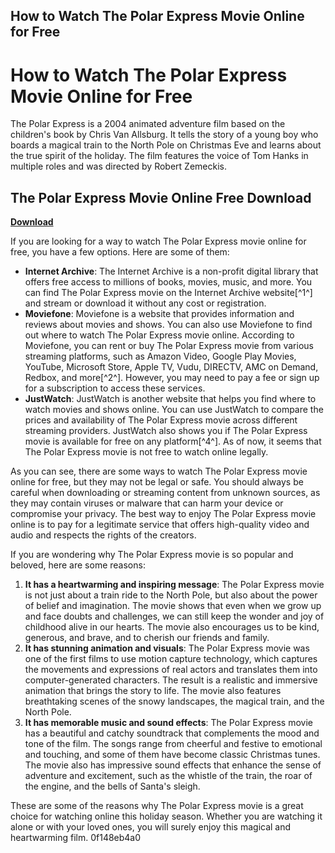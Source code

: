 ## How to Watch The Polar Express Movie Online for Free

  
# How to Watch The Polar Express Movie Online for Free
 
The Polar Express is a 2004 animated adventure film based on the children's book by Chris Van Allsburg. It tells the story of a young boy who boards a magical train to the North Pole on Christmas Eve and learns about the true spirit of the holiday. The film features the voice of Tom Hanks in multiple roles and was directed by Robert Zemeckis.
 
## The Polar Express Movie Online Free Download


[**Download**](https://www.google.com/url?q=https%3A%2F%2Fgeags.com%2F2tL1I8&sa=D&sntz=1&usg=AOvVaw0HlfQRQjlQJGzRSR6_RbEr)

 
If you are looking for a way to watch The Polar Express movie online for free, you have a few options. Here are some of them:
 
- **Internet Archive**: The Internet Archive is a non-profit digital library that offers free access to millions of books, movies, music, and more. You can find The Polar Express movie on the Internet Archive website[^1^] and stream or download it without any cost or registration.
- **Moviefone**: Moviefone is a website that provides information and reviews about movies and shows. You can also use Moviefone to find out where to watch The Polar Express movie online. According to Moviefone, you can rent or buy The Polar Express movie from various streaming platforms, such as Amazon Video, Google Play Movies, YouTube, Microsoft Store, Apple TV, Vudu, DIRECTV, AMC on Demand, Redbox, and more[^2^]. However, you may need to pay a fee or sign up for a subscription to access these services.
- **JustWatch**: JustWatch is another website that helps you find where to watch movies and shows online. You can use JustWatch to compare the prices and availability of The Polar Express movie across different streaming providers. JustWatch also shows you if The Polar Express movie is available for free on any platform[^4^]. As of now, it seems that The Polar Express movie is not free to watch online legally.

As you can see, there are some ways to watch The Polar Express movie online for free, but they may not be legal or safe. You should always be careful when downloading or streaming content from unknown sources, as they may contain viruses or malware that can harm your device or compromise your privacy. The best way to enjoy The Polar Express movie online is to pay for a legitimate service that offers high-quality video and audio and respects the rights of the creators.
  
If you are wondering why The Polar Express movie is so popular and beloved, here are some reasons:

1. **It has a heartwarming and inspiring message**: The Polar Express movie is not just about a train ride to the North Pole, but also about the power of belief and imagination. The movie shows that even when we grow up and face doubts and challenges, we can still keep the wonder and joy of childhood alive in our hearts. The movie also encourages us to be kind, generous, and brave, and to cherish our friends and family.
2. **It has stunning animation and visuals**: The Polar Express movie was one of the first films to use motion capture technology, which captures the movements and expressions of real actors and translates them into computer-generated characters. The result is a realistic and immersive animation that brings the story to life. The movie also features breathtaking scenes of the snowy landscapes, the magical train, and the North Pole.
3. **It has memorable music and sound effects**: The Polar Express movie has a beautiful and catchy soundtrack that complements the mood and tone of the film. The songs range from cheerful and festive to emotional and touching, and some of them have become classic Christmas tunes. The movie also has impressive sound effects that enhance the sense of adventure and excitement, such as the whistle of the train, the roar of the engine, and the bells of Santa's sleigh.

These are some of the reasons why The Polar Express movie is a great choice for watching online this holiday season. Whether you are watching it alone or with your loved ones, you will surely enjoy this magical and heartwarming film.
 0f148eb4a0
